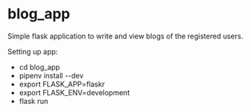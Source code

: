 # blog_app
Simple flask application to write and view blogs of the registered users.

Setting up app:
- cd blog_app
- pipenv install --dev
- export FLASK_APP=flaskr
- export FLASK_ENV=development
- flask run

